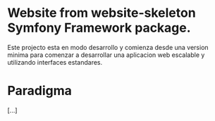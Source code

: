 # Website from website-skeleton Symfony Framework package. 

Este projecto esta en modo desarrollo y comienza desde una version minima para comenzar a desarrollar una aplicacion web escalable y utilizando interfaces estandares.


# Paradigma

[...]



